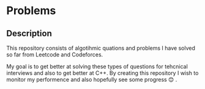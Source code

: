 # Problems

## Description
This repository consists of algotihmic quations and problems I have solved so far from Leetcode and Codeforces.

My goal is to get better at solving these types of questions for tehcnical interviews and also to get better at C++. By creating this repository I wish to monitor my performence and also hopefully see some progress :blush: .
